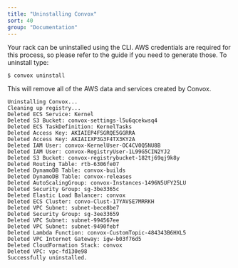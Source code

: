 ```yaml
---
title: "Uninstalling Convox"
sort: 40
group: "Documentation"
---
```

Your rack can be uninstalled using the CLI. AWS credentials are required for this process, so please refer to the guide if you need to generate those. To uninstall type:

```shell
$ convox uninstall
```

This will remove all of the AWS data and services created by Convox.

```shell
Uninstalling Convox...
Cleaning up registry...
Deleted ECS Service: Kernel
Deleted S3 Bucket: convox-settings-l5u6qcekwsq4
Deleted ECS TaskDefinition: KernelTasks
Deleted Access Key: AKIAIEP4FSGRQE5GGRRA
Deleted Access Key: AKIAIIXP3G3F4TX3KY2A
Deleted IAM User: convox-KernelUser-OC4CV0Q5NU8B
Deleted IAM User: convox-RegistryUser-1L99G5CIN2YJ2
Deleted S3 Bucket: convox-registrybucket-182tj69qj9k8y
Deleted Routing Table: rtb-6306fe07
Deleted DynamoDB Table: convox-builds
Deleted DynamoDB Table: convox-releases
Deleted AutoScalingGroup: convox-Instances-1496N5UFY25LU
Deleted Security Group: sg-3be3365c
Deleted Elastic Load Balancer: convox
Deleted ECS Cluster: convo-Clust-17YAVSE7MRRKH
Deleted VPC Subnet: subnet-bece8be7
Deleted Security Group: sg-3ee33659
Deleted VPC Subnet: subnet-994567ee
Deleted VPC Subnet: subnet-9490febf
Deleted Lambda Function: convox-CustomTopic-484343B6HXL5
Deleted VPC Internet Gateway: igw-b03f76d5
Deleted CloudFormation Stack: convox
Deleted VPC: vpc-fd130e98
Successfully uninstalled.
```
